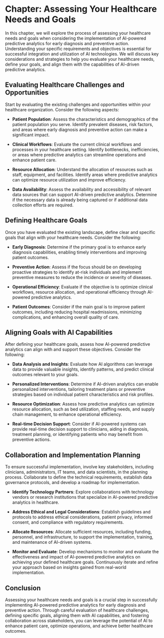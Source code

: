Chapter: Assessing Your Healthcare Needs and Goals
==================================================

In this chapter, we will explore the process of assessing your healthcare needs and goals when considering the implementation of AI-powered predictive analytics for early diagnosis and preventive action. Understanding your specific requirements and objectives is essential for successful integration and utilization of AI technologies. We will discuss key considerations and strategies to help you evaluate your healthcare needs, define your goals, and align them with the capabilities of AI-driven predictive analytics.

Evaluating Healthcare Challenges and Opportunities
--------------------------------------------------

Start by evaluating the existing challenges and opportunities within your healthcare organization. Consider the following aspects:

* **Patient Population**: Assess the characteristics and demographics of the patient population you serve. Identify prevalent diseases, risk factors, and areas where early diagnosis and preventive action can make a significant impact.

* **Clinical Workflows**: Evaluate the current clinical workflows and processes in your healthcare setting. Identify bottlenecks, inefficiencies, or areas where predictive analytics can streamline operations and enhance patient care.

* **Resource Allocation**: Understand the allocation of resources such as staff, equipment, and facilities. Identify areas where predictive analytics can optimize resource utilization and improve efficiency.

* **Data Availability**: Assess the availability and accessibility of relevant data sources that can support AI-driven predictive analytics. Determine if the necessary data is already being captured or if additional data collection efforts are required.

Defining Healthcare Goals
-------------------------

Once you have evaluated the existing landscape, define clear and specific goals that align with your healthcare needs. Consider the following:

* **Early Diagnosis**: Determine if the primary goal is to enhance early diagnosis capabilities, enabling timely interventions and improving patient outcomes.

* **Preventive Action**: Assess if the focus should be on developing proactive strategies to identify at-risk individuals and implement preventive measures to reduce the incidence or severity of diseases.

* **Operational Efficiency**: Evaluate if the objective is to optimize clinical workflows, resource allocation, and operational efficiency through AI-powered predictive analytics.

* **Patient Outcomes**: Consider if the main goal is to improve patient outcomes, including reducing hospital readmissions, minimizing complications, and enhancing overall quality of care.

Aligning Goals with AI Capabilities
-----------------------------------

After defining your healthcare goals, assess how AI-powered predictive analytics can align with and support these objectives. Consider the following:

* **Data Analysis and Insights**: Evaluate how AI algorithms can leverage data to provide valuable insights, identify patterns, and predict clinical outcomes relevant to your goals.

* **Personalized Interventions**: Determine if AI-driven analytics can enable personalized interventions, tailoring treatment plans or preventive strategies based on individual patient characteristics and risk profiles.

* **Resource Optimization**: Assess how predictive analytics can optimize resource allocation, such as bed utilization, staffing needs, and supply chain management, to enhance operational efficiency.

* **Real-time Decision Support**: Consider if AI-powered systems can provide real-time decision support to clinicians, aiding in diagnosis, treatment planning, or identifying patients who may benefit from preventive actions.

Collaboration and Implementation Planning
-----------------------------------------

To ensure successful implementation, involve key stakeholders, including clinicians, administrators, IT teams, and data scientists, in the planning process. Collaborate to define the technical requirements, establish data governance protocols, and develop a roadmap for implementation.

* **Identify Technology Partners**: Explore collaborations with technology vendors or research institutions that specialize in AI-powered predictive analytics in healthcare.

* **Address Ethical and Legal Considerations**: Establish guidelines and protocols to address ethical considerations, patient privacy, informed consent, and compliance with regulatory requirements.

* **Allocate Resources**: Allocate sufficient resources, including funding, personnel, and infrastructure, to support the implementation, training, and maintenance of AI-driven systems.

* **Monitor and Evaluate**: Develop mechanisms to monitor and evaluate the effectiveness and impact of AI-powered predictive analytics on achieving your defined healthcare goals. Continuously iterate and refine your approach based on insights gained from real-world implementation.

Conclusion
----------

Assessing your healthcare needs and goals is a crucial step in successfully implementing AI-powered predictive analytics for early diagnosis and preventive action. Through careful evaluation of healthcare challenges, defining specific goals, aligning them with AI capabilities, and fostering collaboration across stakeholders, you can leverage the potential of AI to enhance patient care, optimize operations, and achieve better healthcare outcomes.
